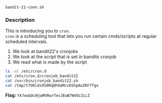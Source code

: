 `bandit-21-conn.sh`
   
### Description
This is introducing you to `cron`.   
`cron` is a scheduling tool that lets you run certain cmds/scripts at regular scheduled intervals.  
1. We look at bandit22's cronjobs
2. We look at the script that is set in bandits cronjob
3. We read what is made by the script 

```bash
ls -al /etc/cron.d
cat /etc/cron.d/cronjob_bandit22
cat /usr/bin/cronjob_bandit22.sh
cat /tmp/t7O6lds9S0RqQh9aMcz6ShpAoZKF7fgv
```
**Flag:** `Yk7owGAcWjwMVRwrTesJEwB7WVOiILLI`